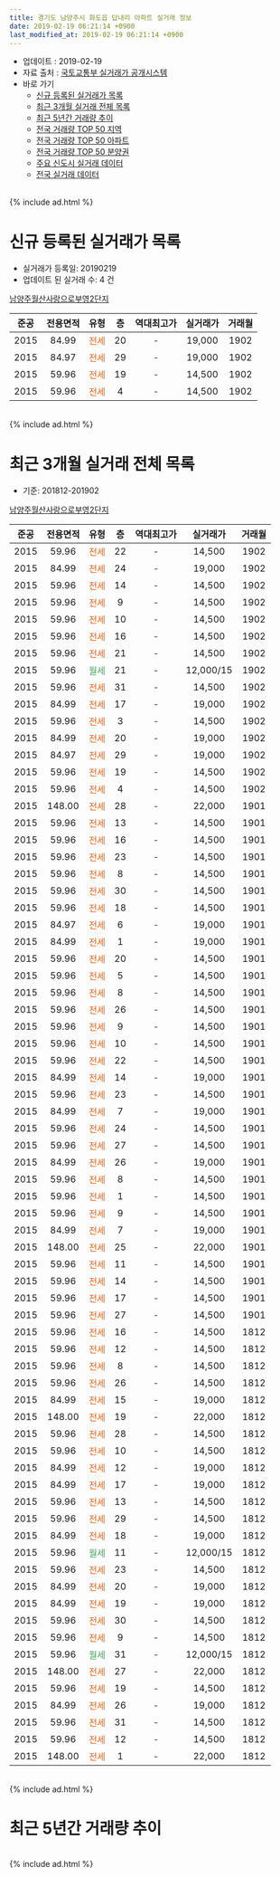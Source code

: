 ```yaml
---
title: 경기도 남양주시 화도읍 답내리 아파트 실거래 정보
date: 2019-02-19 06:21:14 +0900
last_modified_at: 2019-02-19 06:21:14 +0900
---
```


* 업데이트 : 2019-02-19
* 자료 출처 : [국토교통부 실거래가 공개시스템](http://rt.molit.go.kr)
* 바로 가기
    * [신규 등록된 실거래가 목록](#신규-등록된-실거래가-목록)
    * [최근 3개월 실거래 전체 목록](#최근-3개월-실거래-전체-목록)
    * [최근 5년간 거래량 추이](#최근-5년간-거래량-추이)
    * [전국 거래량 TOP 50 지역](https://inasie.github.io/apt-trade-info/최근-3개월-전국에서-가장-거래가-많이-발생한-지역)
    * [전국 거래량 TOP 50 아파트](https://inasie.github.io/apt-trade-info/최근-3개월-전국에서-가장-거래가-많이-발생한-아파트)
    * [전국 거래량 TOP 50 분양권](https://inasie.github.io/apt-trade-info/최근-3개월-전국에서-가장-거래가-많이-발생한-분양권)
    * [주요 신도시 실거래 데이터](https://inasie.github.io/apt-trade-info/주요-신도시)
    * [전국 실거래 데이터](https://inasie.github.io/apt-trade-info/전국)
<br>
{% include ad.html %}
<br>

# 신규 등록된 실거래가 목록
* 실거래가 등록일: 20190219
* 업데이트 된 실거래 수: 4 건


[남양주월산사랑으로부영2단지](https://search.naver.com/search.naver?query=%EA%B2%BD%EA%B8%B0%EB%8F%84+%EB%82%A8%EC%96%91%EC%A3%BC%EC%8B%9C+%ED%99%94%EB%8F%84%EC%9D%8D+%EB%8B%B5%EB%82%B4%EB%A6%AC+%EB%82%A8%EC%96%91%EC%A3%BC%EC%9B%94%EC%82%B0%EC%82%AC%EB%9E%91%EC%9C%BC%EB%A1%9C%EB%B6%80%EC%98%812%EB%8B%A8%EC%A7%80)

|준공|전용면적|유형|층|역대최고가|실거래가|거래월|
|:---:|:---:|:---:|:---:|:---:|:---:|:---:|
|2015|84.99|<span style="color:#ff5a00">전세</span>|20|<span style="color:#444444">-</span>|19,000|1902|
|2015|84.97|<span style="color:#ff5a00">전세</span>|29|<span style="color:#444444">-</span>|19,000|1902|
|2015|59.96|<span style="color:#ff5a00">전세</span>|19|<span style="color:#444444">-</span>|14,500|1902|
|2015|59.96|<span style="color:#ff5a00">전세</span>|4|<span style="color:#444444">-</span>|14,500|1902|


<br>
{% include ad.html %}
<br>

# 최근 3개월 실거래 전체 목록
* 기준: 201812-201902


[남양주월산사랑으로부영2단지](https://search.naver.com/search.naver?query=%EA%B2%BD%EA%B8%B0%EB%8F%84+%EB%82%A8%EC%96%91%EC%A3%BC%EC%8B%9C+%ED%99%94%EB%8F%84%EC%9D%8D+%EB%8B%B5%EB%82%B4%EB%A6%AC+%EB%82%A8%EC%96%91%EC%A3%BC%EC%9B%94%EC%82%B0%EC%82%AC%EB%9E%91%EC%9C%BC%EB%A1%9C%EB%B6%80%EC%98%812%EB%8B%A8%EC%A7%80)

|준공|전용면적|유형|층|역대최고가|실거래가|거래월|
|:---:|:---:|:---:|:---:|:---:|:---:|:---:|
|2015|59.96|<span style="color:#ff5a00">전세</span>|22|<span style="color:#444444">-</span>|14,500|1902|
|2015|84.99|<span style="color:#ff5a00">전세</span>|24|<span style="color:#444444">-</span>|19,000|1902|
|2015|59.96|<span style="color:#ff5a00">전세</span>|14|<span style="color:#444444">-</span>|14,500|1902|
|2015|59.96|<span style="color:#ff5a00">전세</span>|9|<span style="color:#444444">-</span>|14,500|1902|
|2015|59.96|<span style="color:#ff5a00">전세</span>|10|<span style="color:#444444">-</span>|14,500|1902|
|2015|59.96|<span style="color:#ff5a00">전세</span>|16|<span style="color:#444444">-</span>|14,500|1902|
|2015|59.96|<span style="color:#ff5a00">전세</span>|21|<span style="color:#444444">-</span>|14,500|1902|
|2015|59.96|<span style="color:#34a853">월세</span>|21|<span style="color:#444444">-</span>|12,000/15|1902|
|2015|59.96|<span style="color:#ff5a00">전세</span>|31|<span style="color:#444444">-</span>|14,500|1902|
|2015|84.99|<span style="color:#ff5a00">전세</span>|17|<span style="color:#444444">-</span>|19,000|1902|
|2015|59.96|<span style="color:#ff5a00">전세</span>|3|<span style="color:#444444">-</span>|14,500|1902|
|2015|84.99|<span style="color:#ff5a00">전세</span>|20|<span style="color:#444444">-</span>|19,000|1902|
|2015|84.97|<span style="color:#ff5a00">전세</span>|29|<span style="color:#444444">-</span>|19,000|1902|
|2015|59.96|<span style="color:#ff5a00">전세</span>|19|<span style="color:#444444">-</span>|14,500|1902|
|2015|59.96|<span style="color:#ff5a00">전세</span>|4|<span style="color:#444444">-</span>|14,500|1902|
|2015|148.00|<span style="color:#ff5a00">전세</span>|28|<span style="color:#444444">-</span>|22,000|1901|
|2015|59.96|<span style="color:#ff5a00">전세</span>|13|<span style="color:#444444">-</span>|14,500|1901|
|2015|59.96|<span style="color:#ff5a00">전세</span>|16|<span style="color:#444444">-</span>|14,500|1901|
|2015|59.96|<span style="color:#ff5a00">전세</span>|23|<span style="color:#444444">-</span>|14,500|1901|
|2015|59.96|<span style="color:#ff5a00">전세</span>|8|<span style="color:#444444">-</span>|14,500|1901|
|2015|59.96|<span style="color:#ff5a00">전세</span>|30|<span style="color:#444444">-</span>|14,500|1901|
|2015|59.96|<span style="color:#ff5a00">전세</span>|18|<span style="color:#444444">-</span>|14,500|1901|
|2015|84.97|<span style="color:#ff5a00">전세</span>|6|<span style="color:#444444">-</span>|19,000|1901|
|2015|84.99|<span style="color:#ff5a00">전세</span>|1|<span style="color:#444444">-</span>|19,000|1901|
|2015|59.96|<span style="color:#ff5a00">전세</span>|20|<span style="color:#444444">-</span>|14,500|1901|
|2015|59.96|<span style="color:#ff5a00">전세</span>|5|<span style="color:#444444">-</span>|14,500|1901|
|2015|59.96|<span style="color:#ff5a00">전세</span>|8|<span style="color:#444444">-</span>|14,500|1901|
|2015|59.96|<span style="color:#ff5a00">전세</span>|26|<span style="color:#444444">-</span>|14,500|1901|
|2015|59.96|<span style="color:#ff5a00">전세</span>|9|<span style="color:#444444">-</span>|14,500|1901|
|2015|59.96|<span style="color:#ff5a00">전세</span>|10|<span style="color:#444444">-</span>|14,500|1901|
|2015|59.96|<span style="color:#ff5a00">전세</span>|22|<span style="color:#444444">-</span>|14,500|1901|
|2015|84.99|<span style="color:#ff5a00">전세</span>|14|<span style="color:#444444">-</span>|19,000|1901|
|2015|59.96|<span style="color:#ff5a00">전세</span>|23|<span style="color:#444444">-</span>|14,500|1901|
|2015|84.99|<span style="color:#ff5a00">전세</span>|7|<span style="color:#444444">-</span>|19,000|1901|
|2015|59.96|<span style="color:#ff5a00">전세</span>|24|<span style="color:#444444">-</span>|14,500|1901|
|2015|59.96|<span style="color:#ff5a00">전세</span>|27|<span style="color:#444444">-</span>|14,500|1901|
|2015|84.99|<span style="color:#ff5a00">전세</span>|26|<span style="color:#444444">-</span>|19,000|1901|
|2015|59.96|<span style="color:#ff5a00">전세</span>|8|<span style="color:#444444">-</span>|14,500|1901|
|2015|59.96|<span style="color:#ff5a00">전세</span>|1|<span style="color:#444444">-</span>|14,500|1901|
|2015|59.96|<span style="color:#ff5a00">전세</span>|9|<span style="color:#444444">-</span>|14,500|1901|
|2015|84.99|<span style="color:#ff5a00">전세</span>|7|<span style="color:#444444">-</span>|19,000|1901|
|2015|148.00|<span style="color:#ff5a00">전세</span>|25|<span style="color:#444444">-</span>|22,000|1901|
|2015|59.96|<span style="color:#ff5a00">전세</span>|11|<span style="color:#444444">-</span>|14,500|1901|
|2015|59.96|<span style="color:#ff5a00">전세</span>|14|<span style="color:#444444">-</span>|14,500|1901|
|2015|59.96|<span style="color:#ff5a00">전세</span>|17|<span style="color:#444444">-</span>|14,500|1901|
|2015|59.96|<span style="color:#ff5a00">전세</span>|27|<span style="color:#444444">-</span>|14,500|1901|
|2015|59.96|<span style="color:#ff5a00">전세</span>|16|<span style="color:#444444">-</span>|14,500|1812|
|2015|59.96|<span style="color:#ff5a00">전세</span>|12|<span style="color:#444444">-</span>|14,500|1812|
|2015|59.96|<span style="color:#ff5a00">전세</span>|8|<span style="color:#444444">-</span>|14,500|1812|
|2015|59.96|<span style="color:#ff5a00">전세</span>|26|<span style="color:#444444">-</span>|14,500|1812|
|2015|84.99|<span style="color:#ff5a00">전세</span>|15|<span style="color:#444444">-</span>|19,000|1812|
|2015|148.00|<span style="color:#ff5a00">전세</span>|19|<span style="color:#444444">-</span>|22,000|1812|
|2015|59.96|<span style="color:#ff5a00">전세</span>|28|<span style="color:#444444">-</span>|14,500|1812|
|2015|59.96|<span style="color:#ff5a00">전세</span>|10|<span style="color:#444444">-</span>|14,500|1812|
|2015|84.99|<span style="color:#ff5a00">전세</span>|12|<span style="color:#444444">-</span>|19,000|1812|
|2015|84.99|<span style="color:#ff5a00">전세</span>|17|<span style="color:#444444">-</span>|19,000|1812|
|2015|59.96|<span style="color:#ff5a00">전세</span>|13|<span style="color:#444444">-</span>|14,500|1812|
|2015|59.96|<span style="color:#ff5a00">전세</span>|29|<span style="color:#444444">-</span>|14,500|1812|
|2015|84.99|<span style="color:#ff5a00">전세</span>|18|<span style="color:#444444">-</span>|19,000|1812|
|2015|59.96|<span style="color:#34a853">월세</span>|11|<span style="color:#444444">-</span>|12,000/15|1812|
|2015|59.96|<span style="color:#ff5a00">전세</span>|23|<span style="color:#444444">-</span>|14,500|1812|
|2015|84.99|<span style="color:#ff5a00">전세</span>|20|<span style="color:#444444">-</span>|19,000|1812|
|2015|84.99|<span style="color:#ff5a00">전세</span>|19|<span style="color:#444444">-</span>|19,000|1812|
|2015|59.96|<span style="color:#ff5a00">전세</span>|30|<span style="color:#444444">-</span>|14,500|1812|
|2015|59.96|<span style="color:#ff5a00">전세</span>|9|<span style="color:#444444">-</span>|14,500|1812|
|2015|59.96|<span style="color:#34a853">월세</span>|31|<span style="color:#444444">-</span>|12,000/15|1812|
|2015|148.00|<span style="color:#ff5a00">전세</span>|27|<span style="color:#444444">-</span>|22,000|1812|
|2015|59.96|<span style="color:#ff5a00">전세</span>|19|<span style="color:#444444">-</span>|14,500|1812|
|2015|84.99|<span style="color:#ff5a00">전세</span>|26|<span style="color:#444444">-</span>|19,000|1812|
|2015|59.96|<span style="color:#ff5a00">전세</span>|31|<span style="color:#444444">-</span>|14,500|1812|
|2015|59.96|<span style="color:#ff5a00">전세</span>|12|<span style="color:#444444">-</span>|14,500|1812|
|2015|148.00|<span style="color:#ff5a00">전세</span>|1|<span style="color:#444444">-</span>|22,000|1812|


<br>
{% include ad.html %}
<br>

# 최근 5년간 거래량 추이


<div style="width:100%;">
    <canvas id="deal_progress" height="200"></canvas>
</div>

<script>
new Chart(document.getElementById("deal_progress"), {
    type: 'line',
    data: {
        labels: ['201402','201403','201404','201405','201406','201407','201408','201409','201410','201411','201412','201501','201502','201503','201504','201505','201506','201507','201508','201509','201510','201511','201512','201601','201602','201603','201604','201605','201606','201607','201608','201609','201610','201611','201612','201701','201702','201703','201704','201705','201706','201707','201708','201709','201710','201711','201712','201801','201802','201803','201804','201805','201806','201807','201808','201809','201810','201811','201812','201901','201902'],
        datasets: [{
            label: '매매',
            pointRadius: 1,
            data: [0, 0, 0, 0, 0, 0, 0, 0, 0, 0, 0, 0, 0, 0, 0, 0, 0, 0, 0, 0, 0, 0, 0, 0, 0, 0, 0, 0, 0, 0, 0, 0, 0, 0, 0, 0, 0, 0, 0, 0, 0, 0, 0, 0, 0, 0, 0, 0, 0, 0, 0, 0, 0, 0, 0, 0, 0, 0, 0, 0, 0],
            borderColor: "rgba(255, 201, 14, 1)",
            backgroundColor: "rgba(255, 201, 14, 0.5)",
            fill: false,
            lineTension: 0
        },{
            label: '전월세',
            pointRadius: 1,
            data: [0, 0, 0, 0, 0, 0, 0, 0, 0, 0, 0, 0, 0, 0, 0, 1, 1, 3, 3, 4, 12, 15, 23, 26, 31, 34, 29, 28, 11, 3, 5, 7, 20, 22, 18, 29, 53, 41, 28, 28, 19, 6, 12, 12, 14, 21, 23, 20, 27, 35, 35, 31, 22, 12, 13, 10, 24, 28, 26, 31, 15],
            borderColor: "rgba(0, 141, 185, 1)",
            backgroundColor: "rgba(0, 141, 185, 0.5)",
            fill: false,
            lineTension: 0
        }
        ]
    },
    options: {
        responsive: true,
        title: {
            display: false
        },
        tooltips: {
            mode: 'index',
            intersect: false
        },
        hover: {
            mode: 'nearest',
            intersect: true
        },
        scales: {
            xAxes: [{
                display: true,
                scaleLabel: {
                    display: true,
                    labelString: '년/월'
                }
            }],
            yAxes: [{
                display: true,
                ticks: {
                    suggestedMin: 0,
                },
                scaleLabel: {
                    display: true,
                    labelString: '실거래 수'
                }
            }]
        }
    }
});

</script>


<br>
{% include ad.html %}
<br>

